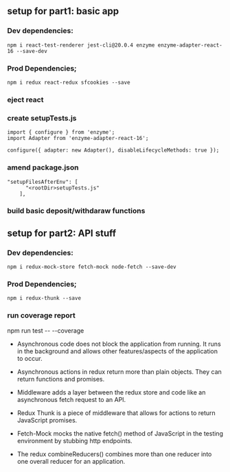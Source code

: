 ## setup for part1: basic app
### Dev dependencies:
`npm i react-test-renderer jest-cli@20.0.4 enzyme enzyme-adapter-react-16 --save-dev`
### Prod Dependencies;
`npm i redux react-redux sfcookies --save`

### eject react

### create setupTests.js
```
import { configure } from 'enzyme';
import Adapter from 'enzyme-adapter-react-16';
 
configure({ adapter: new Adapter(), disableLifecycleMethods: true });
```

### amend package.json
```
"setupFilesAfterEnv": [
      "<rootDir>setupTests.js"
    ],
```

### build basic deposit/withdaraw functions



## setup for part2: API stuff
### Dev dependencies:
`npm i redux-mock-store fetch-mock node-fetch --save-dev`
### Prod Dependencies;
`npm i redux-thunk --save`

### run coverage report
npm run test -- --coverage


- Asynchronous code does not block the application from running. It runs in the background and allows other features/aspects of the application to occur.

- Asynchronous actions in redux return more than plain objects. They can return functions and promises.

- Middleware adds a layer between the redux store and code like an asynchronous fetch request to an API.

- Redux Thunk is a piece of middleware that allows for actions to return JavaScript promises.

- Fetch-Mock mocks the native fetch() method of JavaScript in the testing environment by stubbing http endpoints.

- The redux combineReducers() combines more than one reducer into one overall reducer for an application.